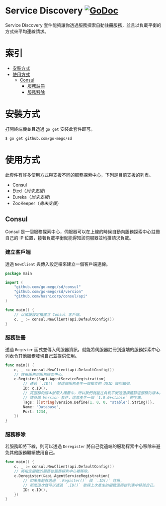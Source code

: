 # Service Discovery [![GoDoc](https://godoc.org/github.com/go-mego/sd?status.svg)](https://godoc.org/github.com/go-mego/sd)

Service Discovery 套件能夠讓你透過服務探索自動註冊服務，並且以負載平衡的方式來平均連線請求。

# 索引

* [安裝方式](#安裝方式)
* [使用方式](#使用方式)
    * [Consul](#Consul)
        * [服務註冊](#服務註冊)
        * [服務移除](#服務移除)

# 安裝方式

打開終端機並且透過 `go get` 安裝此套件即可。

```bash
$ go get github.com/go-mego/sd
```

# 使用方式

此套件有許多使用方式與支援不同的服務探索中心，下列是目前支援的列表。

* Consul
* Etcd（_尚未支援_）
* Eureka（_尚未支援_）
* ZooKeeper（_尚未支援_）

## Consul

Consul 是一個服務探索中心，伺服器可以在上線的時候自動向服務探索中心註冊自己的 IP 位置，接著負載平衡就能得知該伺服器並均攤請求負載。

### 建立客戶端

透過 `NewClient` 與傳入設定檔來建立一個客戶端連線。

```go
package main

import (
	"github.com/go-mego/sd/consul"
	"github.com/go-mego/sd/version"
	"github.com/hashicorp/consul/api"
)

func main() {
	// 以預設設定檔建立 Consul 客戶端。
	c, _ := consul.NewClient(api.DefaultConfig())
}
```

### 服務註冊

透過 `Register` 函式並傳入伺服器資訊，就能將伺服器註冊到遠端的服務探索中心列表令其他服務發現自己並提供使用。

```go
func main() {
	c, _ := consul.NewClient(api.DefaultConfig())
	// 註冊服務到服務探索中心。
	c.Register(&api.AgentServiceRegistration{
		// 透過 `.ID()` 替這個服務產生一個獨立的 UUID 識別編號。
		ID: c.ID(),
        // 將服務的版本號帶入標籤中，所以我們就能在負載平衡透過標籤篩選服務的版本。
        // 請參閱 Version 套件，這會產生一個 `1.0.0+stable` 的字串。
		Tags: []string{version.Define(1, 0, 0, "stable").String()},
		Name: "Database",
		Port: 1234,
	})
}
```

### 服務移除

若服務即將下線，則可以透過 `Deregister` 將自己從遠端的服務探索中心移除來避免其他服務繼續使用自己。

```go
func main() {
    c, _ := consul.NewClient(api.DefaultConfig())
	// 將指定編號的服務從服務探索中心裡移除。
	c.Deregister(&api.AgentServiceRegistration{
        // 如果先前有透過 `.Register()` 與 `.ID()` 註冊，
        // 那麼這次就可以透過 `.ID()` 取得上次產生的編號進而從列表中移除自己。
		ID: c.ID(),
	})
}
```